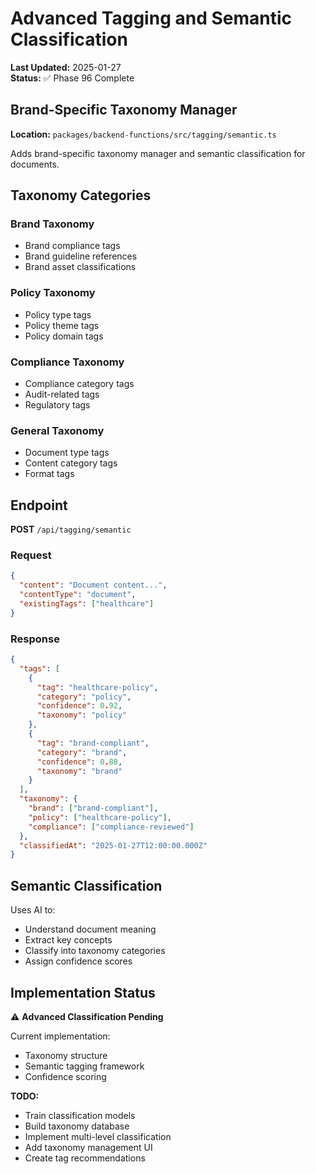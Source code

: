 # Advanced Tagging and Semantic Classification

**Last Updated:** 2025-01-27  
**Status:** ✅ Phase 96 Complete

## Brand-Specific Taxonomy Manager

**Location:** `packages/backend-functions/src/tagging/semantic.ts`

Adds brand-specific taxonomy manager and semantic classification for documents.

## Taxonomy Categories

### Brand Taxonomy

- Brand compliance tags
- Brand guideline references
- Brand asset classifications

### Policy Taxonomy

- Policy type tags
- Policy theme tags
- Policy domain tags

### Compliance Taxonomy

- Compliance category tags
- Audit-related tags
- Regulatory tags

### General Taxonomy

- Document type tags
- Content category tags
- Format tags

## Endpoint

**POST** `/api/tagging/semantic`

### Request

```json
{
  "content": "Document content...",
  "contentType": "document",
  "existingTags": ["healthcare"]
}
```

### Response

```json
{
  "tags": [
    {
      "tag": "healthcare-policy",
      "category": "policy",
      "confidence": 0.92,
      "taxonomy": "policy"
    },
    {
      "tag": "brand-compliant",
      "category": "brand",
      "confidence": 0.88,
      "taxonomy": "brand"
    }
  ],
  "taxonomy": {
    "brand": ["brand-compliant"],
    "policy": ["healthcare-policy"],
    "compliance": ["compliance-reviewed"]
  },
  "classifiedAt": "2025-01-27T12:00:00.000Z"
}
```

## Semantic Classification

Uses AI to:

- Understand document meaning
- Extract key concepts
- Classify into taxonomy categories
- Assign confidence scores

## Implementation Status

⚠️ **Advanced Classification Pending**

Current implementation:

- Taxonomy structure
- Semantic tagging framework
- Confidence scoring

**TODO:**

- Train classification models
- Build taxonomy database
- Implement multi-level classification
- Add taxonomy management UI
- Create tag recommendations
